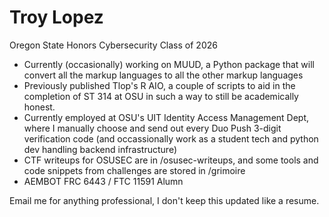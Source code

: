 # Troy Lopez
Oregon State Honors Cybersecurity Class of 2026

- Currently (occasionally) working on MUUD, a Python package that will convert all the markup languages to all the other markup languages
- Previously published Tlop's R AIO, a couple of scripts to aid in the completion of ST 314 at OSU in such a way to still be academically honest.
- Currently employed at OSU's UIT Identity Access Management Dept, where I manually choose and send out every Duo Push 3-digit verification code (and occassionally work as a student tech and python dev handling backend infrastructure)
- CTF writeups for OSUSEC are in /osusec-writeups, and some tools and code snippets from challenges are stored in /grimoire
- AEMBOT FRC 6443 / FTC 11591 Alumn

Email me for anything professional, I don't keep this updated like a resume.

<!--
**TLop503/TLop503** is a ✨ _special_ ✨ repository because its `README.md` (this file) appears on your GitHub profile.

Here are some ideas to get you started:

- 🔭 I’m currently working on ...
- 🌱 I’m currently learning ...
- 👯 I’m looking to collaborate on ...
- 🤔 I’m looking for help with ...
- 💬 Ask me about ...
- 📫 How to reach me: ...
- 😄 Pronouns: ...
- ⚡ Fun fact: ...
-->
